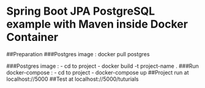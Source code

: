 # Spring Boot JPA PostgreSQL example with Maven inside Docker Container

##Preparation 
###Postgres image : docker pull postgres

###Postgres image : 
                    - cd to project 
                    - docker build -t project-name .
###Run docker-compose : 
                        - cd to project 
                        - docker-compose up
##Project run at localhost://5000
##Test at localhost://5000/tuturials

